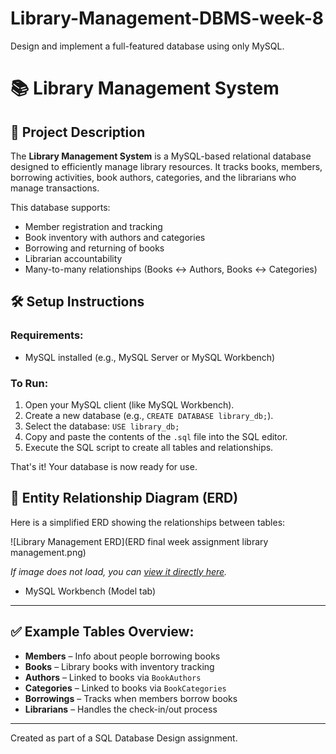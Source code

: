 # Library-Management-DBMS-week-8
Design and implement a full-featured database using only MySQL.

# 📚 Library Management System

## 📖 Project Description
The **Library Management System** is a MySQL-based relational database designed to efficiently manage library resources. It tracks books, members, borrowing activities, book authors, categories, and the librarians who manage transactions.

This database supports:
- Member registration and tracking
- Book inventory with authors and categories
- Borrowing and returning of books
- Librarian accountability
- Many-to-many relationships (Books ↔ Authors, Books ↔ Categories)

## 🛠️ Setup Instructions

### Requirements:
- MySQL installed (e.g., MySQL Server or MySQL Workbench)

### To Run:
1. Open your MySQL client (like MySQL Workbench).
2. Create a new database (e.g., `CREATE DATABASE library_db;`).
3. Select the database: `USE library_db;`
4. Copy and paste the contents of the `.sql` file into the SQL editor.
5. Execute the SQL script to create all tables and relationships.

That's it! Your database is now ready for use.

## 🧩 Entity Relationship Diagram (ERD)

Here is a simplified ERD showing the relationships between tables:

![Library Management ERD](ERD final week assignment library management.png)

*If image does not load, you can [view it directly here](https://i.imgur.com/9jJWa2Z.png).*

- MySQL Workbench (Model tab)

---

## ✅ Example Tables Overview:

- **Members** – Info about people borrowing books
- **Books** – Library books with inventory tracking
- **Authors** – Linked to books via `BookAuthors`
- **Categories** – Linked to books via `BookCategories`
- **Borrowings** – Tracks when members borrow books
- **Librarians** – Handles the check-in/out process

---

Created as part of a SQL Database Design assignment.  
